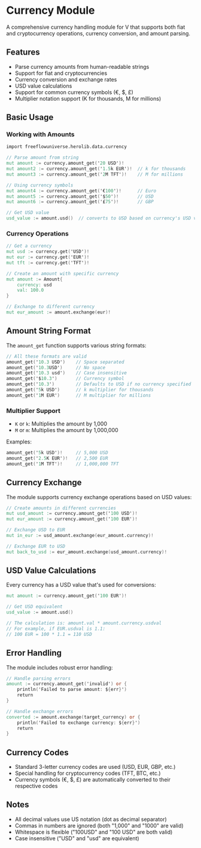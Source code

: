 # Currency Module

A comprehensive currency handling module for V that supports both fiat and cryptocurrency operations, currency conversion, and amount parsing.

## Features

- Parse currency amounts from human-readable strings
- Support for fiat and cryptocurrencies
- Currency conversion and exchange rates
- USD value calculations
- Support for common currency symbols (€, $, £)
- Multiplier notation support (K for thousands, M for millions)

## Basic Usage

### Working with Amounts

```v
import freeflowuniverse.herolib.data.currency

// Parse amount from string
mut amount := currency.amount_get('20 USD')!
mut amount2 := currency.amount_get('1.5k EUR')!  // k for thousands
mut amount3 := currency.amount_get('2M TFT')!    // M for millions

// Using currency symbols
mut amount4 := currency.amount_get('€100')!      // Euro
mut amount5 := currency.amount_get('$50')!       // USD
mut amount6 := currency.amount_get('£75')!       // GBP

// Get USD value
usd_value := amount.usd()  // converts to USD based on currency's USD value
```

### Currency Operations

```v
// Get a currency
mut usd := currency.get('USD')!
mut eur := currency.get('EUR')!
mut tft := currency.get('TFT')!

// Create an amount with specific currency
mut amount := Amount{
    currency: usd
    val: 100.0
}

// Exchange to different currency
mut eur_amount := amount.exchange(eur)!
```

## Amount String Format

The `amount_get` function supports various string formats:

```v
// All these formats are valid
amount_get('10.3 USD')    // Space separated
amount_get('10.3USD')     // No space
amount_get('10.3 usd')    // Case insensitive
amount_get('$10.3')       // Currency symbol
amount_get('10.3')        // Defaults to USD if no currency specified
amount_get('5k USD')      // k multiplier for thousands
amount_get('1M EUR')      // M multiplier for millions
```

### Multiplier Support

- `K` or `k`: Multiplies the amount by 1,000
- `M` or `m`: Multiplies the amount by 1,000,000

Examples:
```v
amount_get('5k USD')!     // 5,000 USD
amount_get('2.5K EUR')!   // 2,500 EUR
amount_get('1M TFT')!     // 1,000,000 TFT
```

## Currency Exchange

The module supports currency exchange operations based on USD values:

```v
// Create amounts in different currencies
mut usd_amount := currency.amount_get('100 USD')!
mut eur_amount := currency.amount_get('100 EUR')!

// Exchange USD to EUR
mut in_eur := usd_amount.exchange(eur_amount.currency)!

// Exchange EUR to USD
mut back_to_usd := eur_amount.exchange(usd_amount.currency)!
```

## USD Value Calculations

Every currency has a USD value that's used for conversions:

```v
mut amount := currency.amount_get('100 EUR')!

// Get USD equivalent
usd_value := amount.usd()

// The calculation is: amount.val * amount.currency.usdval
// For example, if EUR.usdval is 1.1:
// 100 EUR = 100 * 1.1 = 110 USD
```

## Error Handling

The module includes robust error handling:

```v
// Handle parsing errors
amount := currency.amount_get('invalid') or {
    println('Failed to parse amount: ${err}')
    return
}

// Handle exchange errors
converted := amount.exchange(target_currency) or {
    println('Failed to exchange currency: ${err}')
    return
}
```

## Currency Codes

- Standard 3-letter currency codes are used (USD, EUR, GBP, etc.)
- Special handling for cryptocurrency codes (TFT, BTC, etc.)
- Currency symbols (€, $, £) are automatically converted to their respective codes

## Notes

- All decimal values use US notation (dot as decimal separator)
- Commas in numbers are ignored (both "1,000" and "1000" are valid)
- Whitespace is flexible ("100USD" and "100 USD" are both valid)
- Case insensitive ("USD" and "usd" are equivalent)
